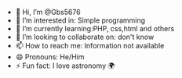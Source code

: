 - 👋 Hi, I’m @Gbs5676
- 👀 I’m interested in: Simple programming 
- 🌱 I’m currently learning:PHP, css,html and others 
- 💞️ I’m looking to collaborate on: don't know 
- 📫 How to reach me: Information not available 
- 😄 Pronouns: He/Him
- ⚡ Fun fact: I love astronomy 🌍

<!---
Gbs5676/Gbs5676 is a ✨ special ✨ repository because its `README.md` (this file) appears on your GitHub profile.
You can click the Preview link to take a look at your changes.
--->
